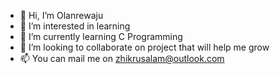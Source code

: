 - 👋 Hi, I’m Olanrewaju
- 👀 I’m interested in learning
- 🌱 I’m currently learning C Programming 
- 💞️ I’m looking to collaborate on project that will help me grow
- 📫 You can mail me on zhikrusalam@outlook.com

<!---
ithee2014/ithee2014 is a ✨ special ✨ repository because its `README.md` (this file) appears on your GitHub profile.
You can click the Preview link to take a look at your changes.
--->
